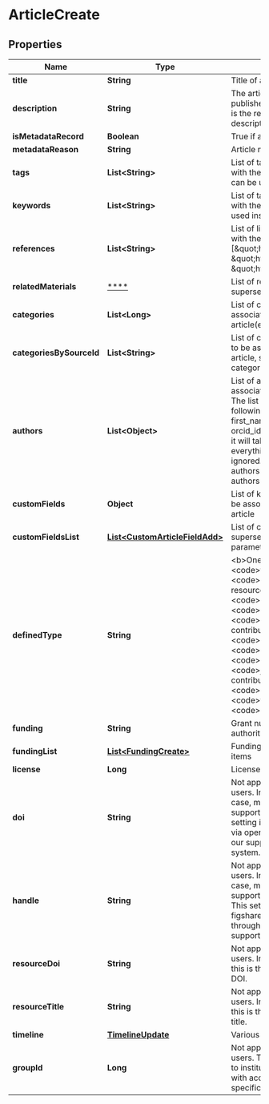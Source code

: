 
# ArticleCreate

## Properties
Name | Type | Description | Notes
------------ | ------------- | ------------- | -------------
**title** | **String** | Title of article | 
**description** | **String** | The article description. In a publisher case, usually this is the remote article description |  [optional]
**isMetadataRecord** | **Boolean** | True if article has no files |  [optional]
**metadataReason** | **String** | Article metadata reason |  [optional]
**tags** | **List&lt;String&gt;** | List of tags to be associated with the article. Keywords can be used instead |  [optional]
**keywords** | **List&lt;String&gt;** | List of tags to be associated with the article. Tags can be used instead |  [optional]
**references** | **List&lt;String&gt;** | List of links to be associated with the article (e.g [\&quot;http://link1\&quot;, \&quot;http://link2\&quot;, \&quot;http://link3\&quot;]) |  [optional]
**relatedMaterials** | [****](.md) | List of related materials; supersedes references. |  [optional]
**categories** | **List&lt;Long&gt;** | List of category ids to be associated with the article(e.g [1, 23, 33, 66]) |  [optional]
**categoriesBySourceId** | **List&lt;String&gt;** | List of category source ids to be associated with the article, supersedes the categories property |  [optional]
**authors** | **List&lt;Object&gt;** | List of authors to be associated with the article. The list can contain the following fields: id, name, first_name, last_name, email, orcid_id. If an id is supplied, it will take priority and everything else will be ignored. For adding more authors use the specific authors endpoint. |  [optional]
**customFields** | **Object** | List of key, values pairs to be associated with the article |  [optional]
**customFieldsList** | [**List&lt;CustomArticleFieldAdd&gt;**](CustomArticleFieldAdd.md) | List of custom fields values, supersedes custom_fields parameter |  [optional]
**definedType** | **String** | &lt;b&gt;One of:&lt;/b&gt; &lt;code&gt;figure&lt;/code&gt; &lt;code&gt;online resource&lt;/code&gt; &lt;code&gt;preprint&lt;/code&gt; &lt;code&gt;book&lt;/code&gt; &lt;code&gt;conference contribution&lt;/code&gt; &lt;code&gt;media&lt;/code&gt; &lt;code&gt;dataset&lt;/code&gt; &lt;code&gt;poster&lt;/code&gt; &lt;code&gt;journal contribution&lt;/code&gt; &lt;code&gt;presentation&lt;/code&gt; &lt;code&gt;thesis&lt;/code&gt; &lt;code&gt;software&lt;/code&gt; |  [optional]
**funding** | **String** | Grant number or funding authority |  [optional]
**fundingList** | [**List&lt;FundingCreate&gt;**](FundingCreate.md) | Funding creation / update items |  [optional]
**license** | **Long** | License id for this article. |  [optional]
**doi** | **String** | Not applicable for regular users. In an institutional case, make sure your group supports setting DOIs. This setting is applied by figshare via opening a ticket through our support/helpdesk system. |  [optional]
**handle** | **String** | Not applicable for regular users. In an institutional case, make sure your group supports setting Handles. This setting is applied by figshare via opening a ticket through our support/helpdesk system. |  [optional]
**resourceDoi** | **String** | Not applicable to regular users. In a publisher case, this is the publisher article DOI. |  [optional]
**resourceTitle** | **String** | Not applicable to regular users. In a publisher case, this is the publisher article title. |  [optional]
**timeline** | [**TimelineUpdate**](TimelineUpdate.md) | Various timeline dates |  [optional]
**groupId** | **Long** | Not applicable to regular users. This field is reserved to institutions/publishers with access to assign to specific groups |  [optional]



